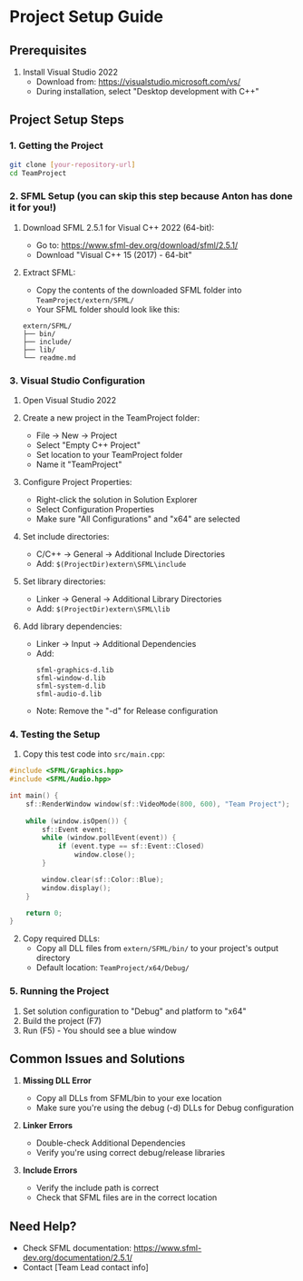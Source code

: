 # Project Setup Guide

## Prerequisites
1. Install Visual Studio 2022
   - Download from: https://visualstudio.microsoft.com/vs/
   - During installation, select "Desktop development with C++"

## Project Setup Steps

### 1. Getting the Project
```bash
git clone [your-repository-url]
cd TeamProject
```

### 2. SFML Setup  (you can skip this step because Anton has done it for you!)
1. Download SFML 2.5.1 for Visual C++ 2022 (64-bit):
   - Go to: https://www.sfml-dev.org/download/sfml/2.5.1/
   - Download "Visual C++ 15 (2017) - 64-bit"

2. Extract SFML:
   - Copy the contents of the downloaded SFML folder into `TeamProject/extern/SFML/`
   - Your SFML folder should look like this:
   ```
   extern/SFML/
   ├── bin/
   ├── include/
   ├── lib/
   └── readme.md
   ```

### 3. Visual Studio Configuration
1. Open Visual Studio 2022
2. Create a new project in the TeamProject folder:
   - File → New → Project
   - Select "Empty C++ Project"
   - Set location to your TeamProject folder
   - Name it "TeamProject"

3. Configure Project Properties:
   - Right-click the solution in Solution Explorer
   - Select Configuration Properties
   - Make sure "All Configurations" and "x64" are selected
   
4. Set include directories:
   - C/C++ → General → Additional Include Directories
   - Add: `$(ProjectDir)extern\SFML\include`

5. Set library directories:
   - Linker → General → Additional Library Directories
   - Add: `$(ProjectDir)extern\SFML\lib`

6. Add library dependencies:
   - Linker → Input → Additional Dependencies
   - Add:
     ```
     sfml-graphics-d.lib
     sfml-window-d.lib
     sfml-system-d.lib
     sfml-audio-d.lib
     ```
   - Note: Remove the "-d" for Release configuration

### 4. Testing the Setup
1. Copy this test code into `src/main.cpp`:
```cpp
#include <SFML/Graphics.hpp>
#include <SFML/Audio.hpp>

int main() {
    sf::RenderWindow window(sf::VideoMode(800, 600), "Team Project");
    
    while (window.isOpen()) {
        sf::Event event;
        while (window.pollEvent(event)) {
            if (event.type == sf::Event::Closed)
                window.close();
        }

        window.clear(sf::Color::Blue);
        window.display();
    }

    return 0;
}
```

2. Copy required DLLs:
   - Copy all DLL files from `extern/SFML/bin/` to your project's output directory
   - Default location: `TeamProject/x64/Debug/`

### 5. Running the Project
1. Set solution configuration to "Debug" and platform to "x64"
2. Build the project (F7)
3. Run (F5) - You should see a blue window

## Common Issues and Solutions

1. **Missing DLL Error**
   - Copy all DLLs from SFML/bin to your exe location
   - Make sure you're using the debug (-d) DLLs for Debug configuration

2. **Linker Errors**
   - Double-check Additional Dependencies
   - Verify you're using correct debug/release libraries

3. **Include Errors**
   - Verify the include path is correct
   - Check that SFML files are in the correct location

## Need Help?
- Check SFML documentation: https://www.sfml-dev.org/documentation/2.5.1/
- Contact [Team Lead contact info]